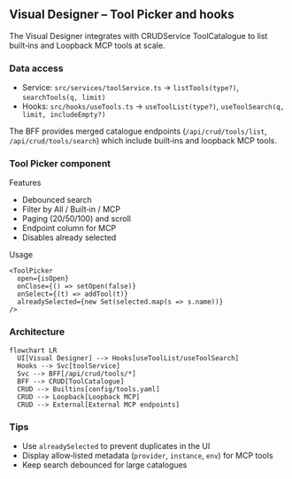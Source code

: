 ## Visual Designer – Tool Picker and hooks

The Visual Designer integrates with CRUDService ToolCatalogue to list built‑ins and Loopback MCP tools at scale.

### Data access
- Service: `src/services/toolService.ts` → `listTools(type?)`, `searchTools(q, limit)`
- Hooks: `src/hooks/useTools.ts` → `useToolList(type?)`, `useToolSearch(q, limit, includeEmpty?)`

The BFF provides merged catalogue endpoints (`/api/crud/tools/list`, `/api/crud/tools/search`) which include built‑ins and loopback MCP tools.

### Tool Picker component
Features
- Debounced search
- Filter by All / Built‑in / MCP
- Paging (20/50/100) and scroll
- Endpoint column for MCP
- Disables already selected

Usage
```tsx
<ToolPicker
  open={isOpen}
  onClose={() => setOpen(false)}
  onSelect={(t) => addTool(t)}
  alreadySelected={new Set(selected.map(s => s.name))}
/>
```

### Architecture
```mermaid
flowchart LR
  UI[Visual Designer] --> Hooks[useToolList/useToolSearch]
  Hooks --> Svc[toolService]
  Svc --> BFF[/api/crud/tools/*]
  BFF --> CRUD[ToolCatalogue]
  CRUD --> Builtins[config/tools.yaml]
  CRUD --> Loopback[Loopback MCP]
  CRUD --> External[External MCP endpoints]
```

### Tips
- Use `alreadySelected` to prevent duplicates in the UI
- Display allow‑listed metadata (`provider`, `instance`, `env`) for MCP tools
- Keep search debounced for large catalogues


